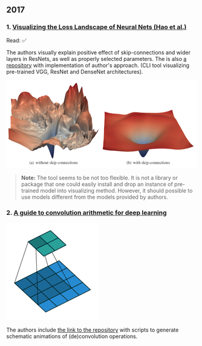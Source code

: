 ## 2017


### 1. [Visualizing the Loss Landscape of Neural Nets (Hao et al.)](https://arxiv.org/pdf/1712.09913.pdf)

Read: ✅
  
The authors visually explain positive effect of skip-connections and wider layers 
in ResNets, as well as properly selected parameters. The is also [a repository](https://github.com/tomgoldstein/loss-landscape) 
with implementation of author's approach. (CLI tool visualizing pre-trained VGG, ResNet and DenseNet 
architectures).

![](./assets/loss_surface.png)

> **Note:** The tool seems to be not too flexible. It is not a library or package that one could 
easily install and drop an instance of pre-trained model into visualizing method. However, it 
should possible to use models different from the models provided by authors.
 

### 2. [A guide to convolution arithmetic for deep learning](https://arxiv.org/pdf/1603.07285.pdf)


![](./assets/no_padding_no_strides.gif)

The authors include [the link to the repository](https://github.com/vdumoulin/conv_arithmetic) with 
scripts to generate schematic animations of (de)convolution operations.  